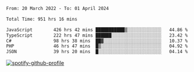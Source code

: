 <!--START_SECTION:waka-->

```txt
From: 20 March 2022 - To: 01 April 2024

Total Time: 951 hrs 16 mins

JavaScript        426 hrs 42 mins ███████████▒░░░░░░░░░░░░░   44.86 %
TypeScript        222 hrs 47 mins ██████░░░░░░░░░░░░░░░░░░░   23.42 %
C#                98 hrs 38 mins  ██▓░░░░░░░░░░░░░░░░░░░░░░   10.37 %
PHP               46 hrs 47 mins  █▒░░░░░░░░░░░░░░░░░░░░░░░   04.92 %
JSON              39 hrs 20 mins  █░░░░░░░░░░░░░░░░░░░░░░░░   04.14 %
```

<!--END_SECTION:waka-->
[![spotify-github-profile](https://spotify-github-profile.vercel.app/api/view?uid=c00zprrvy9xiloa9qnco3hmng&cover_image=true&theme=novatorem&show_offline=false&background_color=121212&bar_color=53b14f&bar_color_cover=false)](https://spotify-github-profile.vercel.app/api/view?uid=c00zprrvy9xiloa9qnco3hmng&redirect=true)



